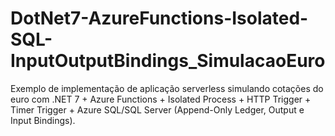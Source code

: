 # DotNet7-AzureFunctions-Isolated-SQL-InputOutputBindings_SimulacaoEuro
Exemplo de implementação de aplicação serverless simulando cotações do euro com .NET 7 + Azure Functions + Isolated Process + HTTP Trigger + Timer Trigger + Azure SQL/SQL Server (Append-Only Ledger, Output e Input Bindings).
